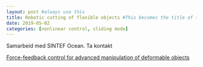 ```yaml
---
layout: post #always use this
title: Robotic cutting of flexible objects #This becomes the title of the page
date: 2019-05-02
categories: [nonlinear control, sliding mode]
---
```


Samarbeid med SINTEF Ocean. Ta kontakt

[Force-feedback control for advanced manipulation of deformable objects ](../assets/iProcessOppgave.pdf)
